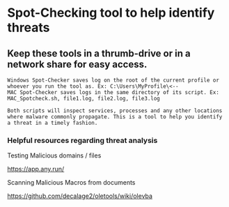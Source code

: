 # Spot-Checking tool to help identify threats

## Keep these tools in a thrumb-drive or in a network share for easy access.

```
Windows Spot-Checker saves log on the root of the current profile or whoever you run the tool as. Ex: C:\Users\MyProfile\<--
MAC Spot-Checker saves logs in the same directory of its script. Ex: MAC_Spotcheck.sh, file1.log, file2.log, file3.log

Both scripts will inspect services, processes and any other locations where malware commonly propagate. This is a tool to help you identify a threat in a timely fashion.
```

### Helpful resources regarding threat analysis
Testing Malicious domains / files

https://app.any.run/

Scanning Malicious Macros from documents

https://github.com/decalage2/oletools/wiki/olevba
